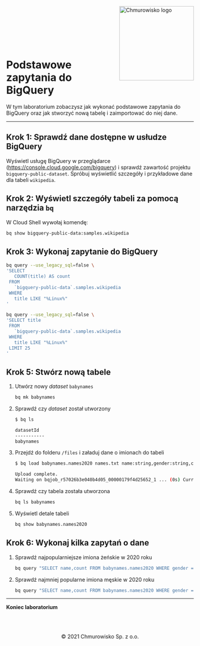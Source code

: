 <img src="../../../../img/logo.png" alt="Chmurowisko logo" width="200"  align="right">
<br><br>
<br><br>
<br><br>

# Podstawowe zapytania do BigQuery

W tym laboratorium zobaczysz jak wykonać podstawowe zapytania do BigQuery oraz jak stworzyć nową tabelę i zaimportować do niej dane.

---

## Krok 1: Sprawdź dane dostępne w usłudze BigQuery

Wyświetl usługę BigQuery w przeglądarce (https://console.cloud.google.com/bigquery) i sprawdź zawartość projektu `bigquery-public-dataset`. Spróbuj wyświetlić szczegóły i przykładowe dane dla tabeli `wikipedia`.

## Krok 2: Wyświetl szczegóły tabeli za pomocą narzędzia `bq`

W Cloud Shell wywołaj komendę:

```bash
bq show bigquery-public-data:samples.wikipedia
```

## Krok 3: Wykonaj zapytanie do BigQuery

```bash
bq query --use_legacy_sql=false \
'SELECT
   COUNT(title) AS count
 FROM
   `bigquery-public-data`.samples.wikipedia
 WHERE
   title LIKE "%Linux%"
'
```

```bash
bq query --use_legacy_sql=false \
'SELECT title
 FROM
   `bigquery-public-data`.samples.wikipedia
 WHERE
   title LIKE "%Linux%"
 LIMIT 25
'
```

## Krok 5: Stwórz nową tabele

1. Utwórz nowy _dataset_ `babynames`

   ```bash
   bq mk babynames
   ```

1. Sprawdź czy _dataset_ został utworzony

   ```bash
   $ bq ls

   datasetId
   -----------
   babynames
   ```

1. Przejdź do folderu `/files` i załaduj dane o imionach do tabeli

   ```bash
   $ bq load babynames.names2020 names.txt name:string,gender:string,count:integer

   Upload complete.
   Waiting on bqjob_r57026b3e040b4d05_00000179f4d25652_1 ... (0s) Current status: DONE 
   ```

1. Sprawdź czy tabela została utworzona

   ```bash
   bq ls babynames
   ```

1. Wyświetl detale tabeli

   ```bash
   bq show babynames.names2020
   ```

## Krok 6: Wykonaj kilka zapytań o dane

1. Sprawdź najpopularniejsze imiona żeńskie w 2020 roku

   ```bash
   bq query "SELECT name,count FROM babynames.names2020 WHERE gender = 'F' ORDER BY count DESC LIMIT 5"
   ```

1. Sprawdź najmniej popularne imiona męskie w 2020 roku

   ```bash
   bq query "SELECT name,count FROM babynames.names2020 WHERE gender = 'M' ORDER BY count ASC LIMIT 5"
   ```

---

**Koniec laboratorium**

<br><br>

<center><p>&copy; 2021 Chmurowisko Sp. z o.o.<p></center>

